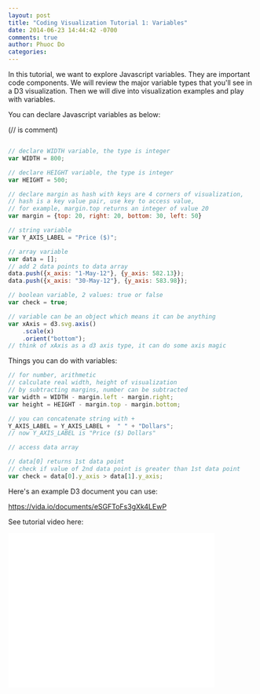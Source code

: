 ```yaml
---
layout: post
title: "Coding Visualization Tutorial 1: Variables"
date: 2014-06-23 14:44:42 -0700
comments: true
author: Phuoc Do
categories: 
---
```


In this tutorial, we want to explore Javascript variables. They are important code components. We will review the major variable types that you'll see in a D3 visualization. Then we will dive into visualization examples and play with variables.

You can declare Javascript variables as below:

<!-- more -->

(// is comment)

```javascript

// declare WIDTH variable, the type is integer
var WIDTH = 800;

// declare HEIGHT variable, the type is integer
var HEIGHT = 500;

// declare margin as hash with keys are 4 corners of visualization,
// hash is a key value pair, use key to access value,
// for example, margin.top returns an integer of value 20
var margin = {top: 20, right: 20, bottom: 30, left: 50}

// string variable
var Y_AXIS_LABEL = "Price ($)";

// array variable
var data = [];
// add 2 data points to data array
data.push({x_axis: "1-May-12"}, {y_axis: 582.13});
data.push({x_axis: "30-May-12"}, {y_axis: 583.98});

// boolean variable, 2 values: true or false
var check = true;

// variable can be an object which means it can be anything
var xAxis = d3.svg.axis()
    .scale(x)
    .orient("bottom");
// think of xAxis as a d3 axis type, it can do some axis magic
```

Things you can do with variables:

```javascript
// for number, arithmetic
// calculate real width, height of visualization
// by subtracting margins, number can be subtracted
var width = WIDTH - margin.left - margin.right;
var height = HEIGHT - margin.top - margin.bottom;

// you can concatenate string with +
Y_AXIS_LABEL = Y_AXIS_LABEL +  " " + "Dollars";
// now Y_AXIS_LABEL is "Price ($) Dollars"

// access data array

// data[0] returns 1st data point
// check if value of 2nd data point is greater than 1st data point
var check = data[0].y_axis > data[1].y_axis;
```

Here's an example D3 document you can use:

https://vida.io/documents/eSGFToFs3gXk4LEwP

See tutorial video here:

<iframe width="420" height="315" src="//www.youtube.com/embed/5Jg7RLZC6s8" frameborder="0" allowfullscreen></iframe>